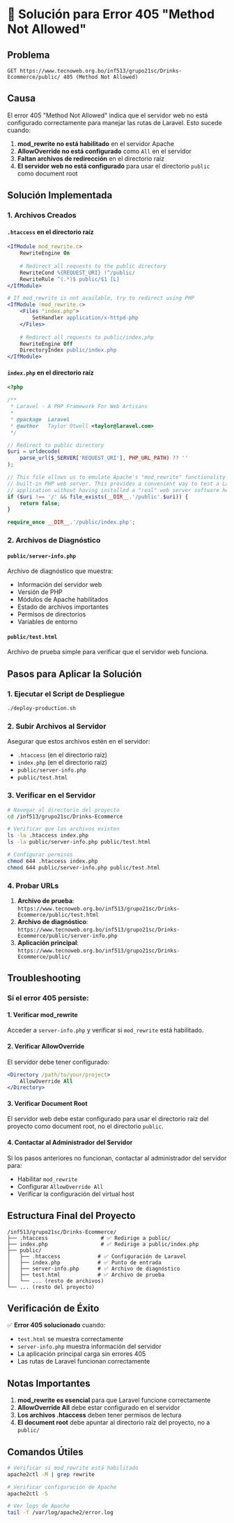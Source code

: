# 🔧 Solución para Error 405 "Method Not Allowed"

## Problema
```
GET https://www.tecnoweb.org.bo/inf513/grupo21sc/Drinks-Ecommerce/public/ 405 (Method Not Allowed)
```

## Causa
El error 405 "Method Not Allowed" indica que el servidor web no está configurado correctamente para manejar las rutas de Laravel. Esto sucede cuando:

1. **mod_rewrite no está habilitado** en el servidor Apache
2. **AllowOverride no está configurado** como `All` en el servidor
3. **Faltan archivos de redirección** en el directorio raíz
4. **El servidor web no está configurado** para usar el directorio `public` como document root

## Solución Implementada

### 1. Archivos Creados

#### `.htaccess` en el directorio raíz
```apache
<IfModule mod_rewrite.c>
    RewriteEngine On
    
    # Redirect all requests to the public directory
    RewriteCond %{REQUEST_URI} !^/public/
    RewriteRule ^(.*)$ public/$1 [L]
</IfModule>

# If mod_rewrite is not available, try to redirect using PHP
<IfModule !mod_rewrite.c>
    <Files "index.php">
        SetHandler application/x-httpd-php
    </Files>
    
    # Redirect all requests to public/index.php
    RewriteEngine Off
    DirectoryIndex public/index.php
</IfModule>
```

#### `index.php` en el directorio raíz
```php
<?php

/**
 * Laravel - A PHP Framework For Web Artisans
 *
 * @package  Laravel
 * @author   Taylor Otwell <taylor@laravel.com>
 */

// Redirect to public directory
$uri = urldecode(
    parse_url($_SERVER['REQUEST_URI'], PHP_URL_PATH) ?? ''
);

// This file allows us to emulate Apache's "mod_rewrite" functionality from the
// built-in PHP web server. This provides a convenient way to test a Laravel
// application without having installed a "real" web server software here.
if ($uri !== '/' && file_exists(__DIR__.'/public'.$uri)) {
    return false;
}

require_once __DIR__.'/public/index.php';
```

### 2. Archivos de Diagnóstico

#### `public/server-info.php`
Archivo de diagnóstico que muestra:
- Información del servidor web
- Versión de PHP
- Módulos de Apache habilitados
- Estado de archivos importantes
- Permisos de directorios
- Variables de entorno

#### `public/test.html`
Archivo de prueba simple para verificar que el servidor web funciona.

## Pasos para Aplicar la Solución

### 1. Ejecutar el Script de Despliegue
```bash
./deploy-production.sh
```

### 2. Subir Archivos al Servidor
Asegurar que estos archivos estén en el servidor:
- `.htaccess` (en el directorio raíz)
- `index.php` (en el directorio raíz)
- `public/server-info.php`
- `public/test.html`

### 3. Verificar en el Servidor
```bash
# Navegar al directorio del proyecto
cd /inf513/grupo21sc/Drinks-Ecommerce

# Verificar que los archivos existen
ls -la .htaccess index.php
ls -la public/server-info.php public/test.html

# Configurar permisos
chmod 644 .htaccess index.php
chmod 644 public/server-info.php public/test.html
```

### 4. Probar URLs
1. **Archivo de prueba**: `https://www.tecnoweb.org.bo/inf513/grupo21sc/Drinks-Ecommerce/public/test.html`
2. **Archivo de diagnóstico**: `https://www.tecnoweb.org.bo/inf513/grupo21sc/Drinks-Ecommerce/public/server-info.php`
3. **Aplicación principal**: `https://www.tecnoweb.org.bo/inf513/grupo21sc/Drinks-Ecommerce/public/`

## Troubleshooting

### Si el error 405 persiste:

#### 1. Verificar mod_rewrite
Acceder a `server-info.php` y verificar si `mod_rewrite` está habilitado.

#### 2. Verificar AllowOverride
El servidor debe tener configurado:
```apache
<Directory /path/to/your/project>
    AllowOverride All
</Directory>
```

#### 3. Verificar Document Root
El servidor web debe estar configurado para usar el directorio raíz del proyecto como document root, no el directorio `public`.

#### 4. Contactar al Administrador del Servidor
Si los pasos anteriores no funcionan, contactar al administrador del servidor para:
- Habilitar `mod_rewrite`
- Configurar `AllowOverride All`
- Verificar la configuración del virtual host

## Estructura Final del Proyecto

```
/inf513/grupo21sc/Drinks-Ecommerce/
├── .htaccess                 # ✅ Redirige a public/
├── index.php                 # ✅ Redirige a public/index.php
├── public/
│   ├── .htaccess            # ✅ Configuración de Laravel
│   ├── index.php            # ✅ Punto de entrada
│   ├── server-info.php      # ✅ Archivo de diagnóstico
│   ├── test.html            # ✅ Archivo de prueba
│   └── ... (resto de archivos)
└── ... (resto del proyecto)
```

## Verificación de Éxito

✅ **Error 405 solucionado** cuando:
- `test.html` se muestra correctamente
- `server-info.php` muestra información del servidor
- La aplicación principal carga sin errores 405
- Las rutas de Laravel funcionan correctamente

## Notas Importantes

1. **mod_rewrite es esencial** para que Laravel funcione correctamente
2. **AllowOverride All** debe estar configurado en el servidor
3. **Los archivos .htaccess** deben tener permisos de lectura
4. **El document root** debe apuntar al directorio raíz del proyecto, no a `public/`

## Comandos Útiles

```bash
# Verificar si mod_rewrite está habilitado
apache2ctl -M | grep rewrite

# Verificar configuración de Apache
apache2ctl -S

# Ver logs de Apache
tail -f /var/log/apache2/error.log
``` 